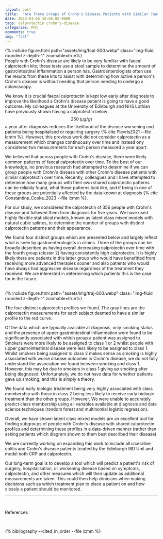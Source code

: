 ```yaml
---
layout: post
title:  "Are There Groups of Crohn's Disease Patients with Similar Faecal Calprotectin Patterns Over Time?"
date: 2023-04-06 10:00:00-0000
tags: calprotectin crohn's-disease
categories: PhD
comments: true
img: "fcal"
---
```


{% include figure.html path="assets/img/fcal-800.webp" class="img-fluid rounded z-depth-1" zoomable=true%}
<br>
People with Crohn's disease are likely to be very familiar with faecal
calprotectin kits; these tests use a stool sample to determine the amount of
gastrointestinal inflammation a person has. Gastroenterologists often use the
results from these kits to assist with determining how active a person's
Crohn's disease is without needing that person needing to undergo a colonoscopy. 

We know it is crucial faecal calprotectin is kept low early after diagnosis to
improve the likelihood a Crohn's disease patient is going to have a good
outcome. My colleagues at the University of Edinburgh and NHS Lothian have
previously shown having a calprotectin below $$250 \; (\mu g/g)$$ a year after
diagnosis reduces the likelihood of the disease worsening and patients being hospitalised or requiring surgery {% cite Plevris2021 --file lcmm %}. However, this previous work did
not consider calprotectin as a measurement which changes continuously over time
and instead ony considered two measurements for each person measured a year
apart. 

We believed that across people with Crohn's disease, there were likely common
patterns of faecal calprotectin over time. To the best of our knowledge, no
previous research had attempted to determine if we can group people with Crohn's
disease with other Crohn's disease patients with similar calprotectin over time.
Recently, colleagues and I have attempted to determine how many groups with
their own shared calprotectin patterns can be reliably found, what these
patterns look like, and if being in one of these groups are potentially affected
by the data known at diagnosis {% cite Constantine_Cooke_2023 --file lcmm %}.

For our study, we considered the calprotectin of 356 people with Crohn's disease
and followed them from diagnosis for five years. We have used highly flexible
statistical models, known as latent class mixed models with natural cubic
splines, to determine the number of groups with distinct calprotectin patterns
and their appearance.

We found four distinct groups which are presented below and largely
reflect what is seen by gastroenterologists in clinics. Three of the groups can
be broadly described as having overall decreasing calprotectin over time with
the fourth group (cluster 2) having consistently high calprotectin. It is highly
likely there are patients in this latter group who would have benefitted from
receiving more advanced therapies sooner and also patients who would have always
had aggressive disease regardless of the treatment they received. We are
interested in determining which patients this is the case for in the future.  <br><br>

{% include figure.html path="assets/img/traj-800.webp" class="img-fluid rounded z-depth-1" zoomable=true%}
<br>
<p class = "text-sm text-red-400">
    The four distinct calprotectin profiles we found. The gray lines are the
    calprotectin measurements for each subject deemed to have a similar profile
    to the red curve. 
</p>

Of the data which are typically available at diagnosis, only smoking status and the
presence of upper gastrointestinal inflammation were found to be significantly
associated with which group a patient was assigned to. Smokers were more likely
to be assigned to class 1 or 2  whilst people with upper gastrointestinal
disease were less likely to be assigned to class 1. Whilst smokers being
assigned to class 2 makes sense as smoking is highly associated with worse
disease outcomes in Crohn's disease, we do not fully understand the association
we found between smoking and class 1. However, this may be due to smokers in
class 1 giving up smoking after being diagnosed. Unfortunately, we do not have
data for whether patients gave up smoking, and this is simply a theory. 

We found early biologic treatment being very highly associated with class
membership with those in class 2 being less likely to receive early biologic
treatment than the other groups. However, We were unable to accurately predict
class membership using all variables available at diagnosis and data science
techniques (random forest and multinomial logistic regression).

Overall, we have shown latent class mixed models are an excellent tool for
finding subgroups of people with Crohn's disease with shared calprotectin
profiles and determining these profiles in a data-driven manner (rather than asking
patients which diagram shown to them best described their disease).

We are currently working on expanding this work to include all ulcerative
colitis and Crohn's disease patients treated by the Edinburgh IBD Unit and model
both CRP and calprotectin. 

Our long-term goal is to develop a tool which will predict a
patient's risk of surgery, hospitalisation, or worsening disease based on
symptoms, calprotectin, and other measures which will then  update as additional
measurements are taken. This could then help clinicians when making decisions
such as which treatment plan to place a patient on and how closely a patient
should be monitored. 

----------
<br>
<p class = "text-2xl">References</p>


<br>

{% bibliography --cited_in_order --file lcmm %}